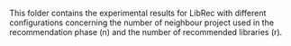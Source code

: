 This folder contains the experimental results for LibRec with different configurations concerning the number of neighbour project used in the recommendation phase (n) and the number of recommended libraries (r).

